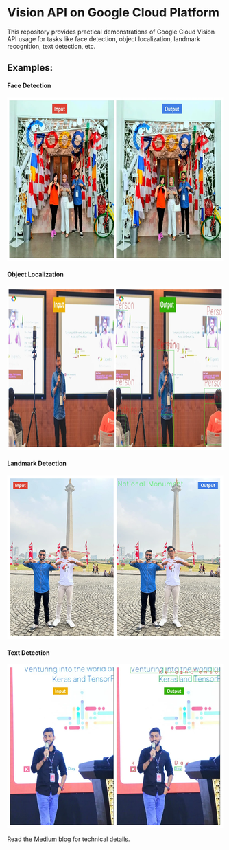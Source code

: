 # Vision API on Google Cloud Platform
This repository provides practical demonstrations of Google Cloud Vision API usage for tasks like face detection, object localization, landmark recognition, text detection, etc.

## Examples:

#### Face Detection
<img src="https://github.com/NSTiwari/Vision-API-on-Google-Cloud-Platform/blob/main/examples/FaceDetection.png" width="785" height="382"/>


#### Object Localization
<img src="https://github.com/NSTiwari/Vision-API-on-Google-Cloud-Platform/blob/main/examples/ObjectLocalization.png" width="785" height="382"/>


#### Landmark Detection
<img src="https://github.com/NSTiwari/Vision-API-on-Google-Cloud-Platform/blob/main/examples/LandmarkDetection.png" width="785" height="382"/>


#### Text Detection
<img src="https://github.com/NSTiwari/Vision-API-on-Google-Cloud-Platform/blob/main/examples/TextDetection.png" width="785" height="382"/>


Read the [Medium](https://tiwarinitin1999.medium.com/computer-vision-made-easy-with-google-cloud-vision-api-851f3a9be80e) blog for technical details.
